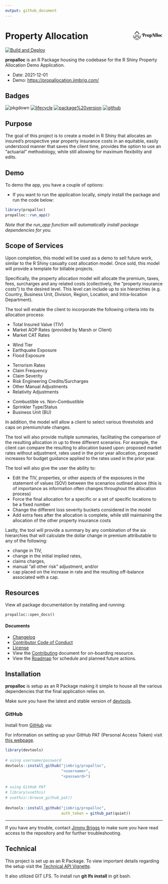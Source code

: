 ```yaml
---
output: github_document
---
```


<!-- README.md is generated from README.Rmd. Please edit that file -->



# Property Allocation <img src='man/figures/logo.png' align="right" height="30.5" />

[![Build and Deploy](https://github.com/jimbrig/property_allocation_demo/actions/workflows/azure-deploy.yml/badge.svg)](https://github.com/jimbrig/property_allocation_demo/actions/workflows/azure-deploy.yml)

**propalloc** is an R Package housing the codebase for the R Shiny
Property Allocation Demo Application.

+ Date: 2021-12-01
+ Demo: https://propallocation.jimbrig.com/

## Badges



<!-- badges: start -->
![pkgdown](https://github.com/jimbrig/propalloc/workflows/pkgdown/badge.svg)
[![lifecycle](https://img.shields.io/badge/Lifecycle-Maturing-darkgreen.svg)](https://www.tidyverse.org/lifecycle/#maturing)
[![package%20version](https://img.shields.io/badge/Package%20Version-1.1.0-orange.svg)](https://github.com/jimbrig/propalloc/blob/master/commits/master)
[![github](https://img.shields.io/badge/Github-jimbrig/propalloc-black.svg)](https://github.com/jimbrig/propalloc)
<!-- [![R build status](https://github.com/jimbrig/propalloc/workflows/R-CMD-check/badge.svg)](https://github.com/jimbrig/propalloc/actions) -->
<!-- badges: end -->

## Purpose

The goal of this project is to create a model in R Shiny that allocates an 
insured’s prospective year property insurance costs in an equitable, easily 
understood manner that saves the client time, provides the option to use an 
“actuarial” methodology, while still allowing for maximum flexibility and edits.


## Demo

To demo the app, you have a couple of options:

+ If you want to run the application locally, simply install the package and run the code below:


```r
library(propalloc)
propalloc::run_app()
```

*Note that the run_app function will automatically install package dependencies for you.*

## Scope of Services

Upon completion, this model will be used as a demo to sell future work, similar
to the R Shiny casualty cost allocation model. Once sold, this model will provide
a template for billable projects.

Specifically, the property allocation model will allocate the premium, taxes,
fees, surcharges and any related costs (collectively, the “property insurance costs”)
to the desired level. This level can include up to six hierarchies (e.g. Country,
Business Unit, Division, Region, Location, and Intra-location Department). 

The tool will enable the client to incorporate the following criteria into its
allocation process:

- Total Insured Value (TIV)
- Market AOP Rates (provided by Marsh or Client)
- Market CAT Rates
+ Wind Tier
+ Earthquake Exposure
+ Flood Exposure
- Terrorism Rates
- Claim Frequency
- Claim Severity
- Risk Engineering Credits/Surcharges
- Other Manual Adjustments
- Relativity Adjustments
+ Combustible vs. Non-Combustible
+ Sprinkler Type/Status
+ Business Unit (BU)

In addition, the model will allow a client to select various thresholds and 
caps on premium/rate changes.

The tool will also provide multiple summaries, facilitating the comparison of 
the resulting allocation in up to three different scenarios. For example, 
the client can compare the resulting to allocation based upon: proposed market 
rates without adjustment, rates used in the prior year allocation, proposed
increases for budget guidance applied to the rates used in the prior year.

The tool will also give the user the ability to:

- Edit the TIV, properties, or other aspects of the exposures in the 
statement of values (SOV) between the scenarios outlined above
(this is of importance as information often changes throughout the allocation process)
- Force the final allocation for a specific or a set of specific locations to be a fixed number
- Change the different loss severity buckets considered in the model
- Add extra fees after the allocation is complete, while still maintaining the 
allocation of the other property insurance costs

Lastly, the tool will provide a summary by any combination of the six hierarchies
that will calculate the dollar change in premium attributable to any of the following:

- change in TIV,
- change in the initial implied rates,
- claims charges,
- manual “all other risk” adjustment, and/or
- cap placed on the increase in rate and the resulting off-balance associated with a cap.

## Resources

View all package documentation by installing and running:

```
propalloc::open_docs()
```


#### Documents

+ [Changelog](inst/reports/changelog.md)
+ [Contributor Code of Conduct](CODE_OF_CONDUCT.md) 
+ [License](LICENSE.md) 
+ View the [Contributing](inst/reports/contributing.md) document for on-boarding resource.  
+ View the [Roadmap](inst/reports/roadmap.md) for schedule and planned future actions. 

## Installation

**propalloc** is setup as an R Package making it simple to house all the various
dependencies that the final application relies on.

Make sure you have the latest and stable version of [devtools](https://github.com/hadley/devtools).

### GitHub

Install from [GitHub](https://github.com) via:

For information on setting up your GitHub PAT (Personal Access Token) visit 
[this webpage](https://github.com/settings/tokens).


```r
library(devtools)

# using username/password
devtools::install_github("jimbrig/propalloc",
                         "<username>", 
                         "<password>")

# using GitHub PAT
# library(usethis)
# usethis::browse_github_pat()

devtools::install_github("jimbrig/propalloc",
                         auth_token = github_pat(quiet))
```

***

If you have any trouble, contact [Jimmy Briggs](jimbrig1993@outlook.com) 
to make sure you have read access to the repository and for further troubleshooting.

## Technical

This project is set up as an R Package. To view important details regarding the 
setup visit the [Technical API Vignette]().

It also utilized GIT LFS. To install run **git lfs install** in git bash.



